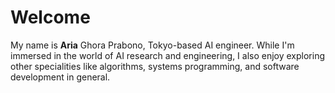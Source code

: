 # Welcome

<div class="portrait"> </div>

<!-- ![](img/image.jpg) -->

My name is **Aria** Ghora Prabono, Tokyo-based AI engineer. While I'm immersed in the world of AI research and engineering, I also enjoy exploring other specialities like algorithms, systems programming, and software development in general.

<!-- ---

## Highlighted Projects

|                                                       |                                                                                                                |
| ----------------------------------------------------- | -------------------------------------------------------------------------------------------------------------- |
| [Noe](//github.com/ariaghora/noe)                     | A neural network framework with autograd in written in ObjectPascal                                            |
| [nnrt](//github.com/ariaghora/nnrt)                   | A neural network runtime library written in C                                                                  |
| [Libdtree](https://github.com/ariaghora/libdtree)     | A single-file-header-only library to build decision tree, written in C                                         |
| [Villard](//github.com/ariaghora/villard)             | A pipeline framework for Python data science projects                                                          |
| [Zmol](//github.com/ariaghora/zmol)                   | A zmol toy programming language written in Go, designed to abuse font ligatures                                |

 -->
